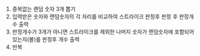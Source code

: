 1. 중복없는 랜덤 숫자 3개 뽑기
2. 입력받은 숫자와 랜덤숫자의 각 자리를 비교하여 스트라이크 판정후 판정 후 판정개수 출력
3. 판정개수가 3개가 아니면 스트라이크를 제외한 나머지 숫자가 랜덤숫자에 포함되어있는지(볼)를 판정후 개수 출력
4. 반복
